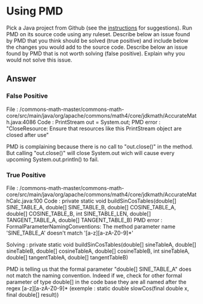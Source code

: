# Using PMD

Pick a Java project from Github (see the [instructions](../sujet.md) for suggestions). Run PMD on its source code using any ruleset. Describe below an issue found by PMD that you think should be solved (true positive) and include below the changes you would add to the source code. Describe below an issue found by PMD that is not worth solving (false positive). Explain why you would not solve this issue.

## Answer

### False Positive

File        : /commons-math-master/commons-math-core/src/main/java/org/apache/commons/math4/core/jdkmath/AccurateMath.java:4086
Code        : PrintStream out = System.out;
PMD error   : "CloseResource:	Ensure that resources like this PrintStream object are closed after use"

PMD is complaining because there is no call to "out.close()" in the method. But calling "out.close()" will close System.out wich will cause every upcoming System.out.println() to fail.


### True Positive

File        : /commons-math-master/commons-math-core/src/main/java/org/apache/commons/math4/core/jdkmath/AccurateMathCalc.java:100
Code        : private static void buildSinCosTables(double[] SINE_TABLE_A, double[] SINE_TABLE_B,
                                          double[] COSINE_TABLE_A, double[] COSINE_TABLE_B,
                                          int SINE_TABLE_LEN, double[] TANGENT_TABLE_A, double[] TANGENT_TABLE_B)
PMD error   : FormalParameterNamingConventions:	The method parameter name 'SINE_TABLE_A' doesn't match '[a-z][a-zA-Z0-9]*'

Solving     : private static void buildSinCosTables(double[] sineTableA, double[] sineTableB,
                                          double[] cosineTableA, double[] cosineTableB,
                                          int sineTableA, double[] tangentTableA, double[] tangentTableB)

PMD is telling us that the formal parameter "double[] SINE_TABLE_A" does not match the naming convention. Indeed if we, check for other formal parameter of type double[] in the code base they are all named after the regex [a-z][a-zA-Z0-9]* (exemple : static double slowCos(final double x, final double[] result))
